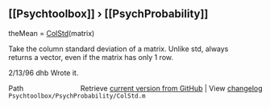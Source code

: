 ## [[Psychtoolbox]] &#8250; [[PsychProbability]]

theMean = [ColStd](ColStd)(matrix)  
  
Take the column standard deviation of a matrix.  Unlike std, always  
returns a vector, even if the matrix has only 1 row.  
  
2/13/96     dhb     Wrote it.  




<div class="code_header" style="text-align:right;">
  <span style="float:left;">Path&nbsp;&nbsp;</span> <span class="counter">Retrieve <a href=
  "https://raw.github.com/Psychtoolbox-3/Psychtoolbox-3/beta/Psychtoolbox/PsychProbability/ColStd.m">current version from GitHub</a> | View <a href=
  "https://github.com/Psychtoolbox-3/Psychtoolbox-3/commits/beta/Psychtoolbox/PsychProbability/ColStd.m">changelog</a></span>
</div>
<div class="code">
  <code>Psychtoolbox/PsychProbability/ColStd.m</code>
</div>

